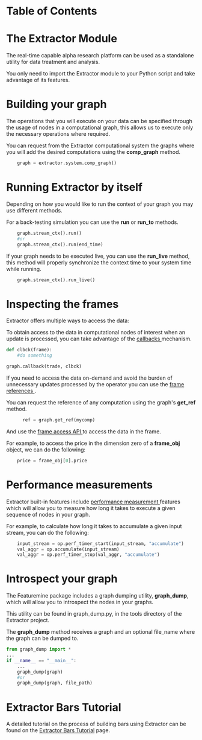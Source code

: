 # Table of Contents

<!--TOC-->

# The Extractor Module
  
The real-time capable alpha research platform can be used as a
standalone utility for data treatment and analysis.

You only need to import the Extractor module to your Python script and
take advantage of its features.

# Building your graph

  
The operations that you will execute on your data can be specified
through the usage of nodes in a computational graph, this allows us to
execute only the necessary operations where required.

You can request from the Extractor computational system the graphs where
you will add the desired computations using the **comp_graph** method.

``` python
    graph = extractor.system.comp_graph()
```

# Running Extractor by itself

  
Depending on how you would like to run the context of your graph you may
use different methods.

For a back-testing simulation you can use the **run** or **run_to**
methods.

``` python
    graph.stream_ctx().run()
    #or
    graph.stream_ctx().run(end_time)
```

  
If your graph needs to be executed live, you can use the **run_live**
method, this method will properly synchronize the context time to your
system time while running.

``` python
    graph.stream_ctx().run_live()
```

# Inspecting the frames

  
Extractor offers multiple ways to access the data:

To obtain access to the data in computational nodes of interest when an
update is processed, you can take advantage of the [ callbacks
](Extractor-Python-API.md#Callbacks) mechanism.

``` python
def clbck(frame):
    #do something

graph.callback(trade, clbck)
```

  
If you need to access the data on-demand and avoid the burden of
unnecessary updates processed by the operator you can use the [ frame
references ](Extractor-Python-API.md#frame-references).

You can request the reference of any computation using the graph's
**get_ref** method.

``` python
      ref = graph.get_ref(mycomp)
```

  
And use the [ frame access API
](Extractor-Python-API.md#access) to access the data in the
frame.

For example, to access the price in the dimension zero of a
**frame_obj** object, we can do the following:

``` python
    price = frame_obj[0].price
```

# Performance measurements

  
Extractor built-in features include [ performance measurement
](Extractor-Python-API.md#performance-measurement-features)
features which will allow you to measure how long it takes to execute a
given sequence of nodes in your graph.

For example, to calculate how long it takes to accumulate a given input
stream, you can do the following:

``` python
    input_stream = op.perf_timer_start(input_stream, "accumulate")
    val_aggr = op.accumulate(input_stream)
    val_aggr = op.perf_timer_stop(val_aggr, "accumulate")
```

# Introspect your graph

  
The Featuremine package includes a graph dumping utility,
**graph_dump**, which will allow you to introspect the nodes in your
graphs.

This utility can be found in graph_dump.py, in the tools directory of the Extractor project.

The **graph_dump** method receives a graph and an optional file_name
where the graph can be dumped to.

``` python
from graph_dump import *
...
if __name__ == "__main__":
    ...
    graph_dump(graph)
    #or
    graph_dump(graph, file_path)
```

# Extractor Bars Tutorial

  
A detailed tutorial on the process of building bars using Extractor can
be found on the [Extractor Bars Tutorial](Bars-Tutorial.md) page.
